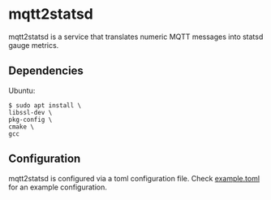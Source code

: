 # mqtt2statsd

mqtt2statsd is a service that translates numeric MQTT messages into statsd gauge metrics.

## Dependencies

Ubuntu:
```
$ sudo apt install \
libssl-dev \
pkg-config \
cmake \
gcc
```

## Configuration

mqtt2statsd is configured via a toml configuration file.
Check [example.toml](./example.toml) for an example configuration.
